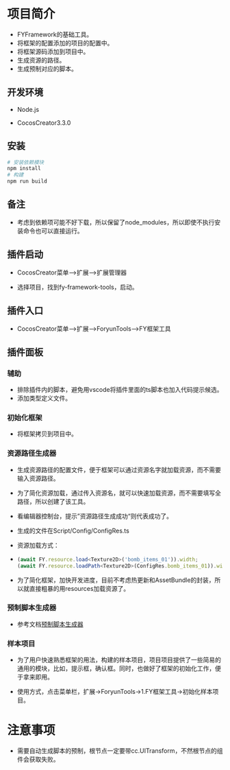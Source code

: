 # 项目简介

- FYFramework的基础工具。
- 将框架的配置添加的项目的配置中。
- 将框架源码添加到项目中。
- 生成资源的路径。
- 生成预制对应的脚本。



## 开发环境

- Node.js

- CocosCreator3.3.0



## 安装

```bash
# 安装依赖模块
npm install
# 构建
npm run build
```



## 备注

- 考虑到依赖项可能不好下载，所以保留了node_modules，所以即使不执行安装命令也可以直接运行。



## 插件启动

- CocosCreator菜单-->扩展-->扩展管理器

- 选择项目，找到fy-framework-tools，启动。



## 插件入口

- CocosCreator菜单-->扩展-->ForyunTools-->FY框架工具



## 插件面板

### 辅助

- 排除插件内的脚本，避免用vscode将插件里面的ts脚本也加入代码提示候选。
- 添加类型定义文件。

### 初始化框架

- 将框架拷贝到项目中。

### 资源路径生成器

- 生成资源路径的配置文件，便于框架可以通过资源名字就加载资源，而不需要输入资源路径。

- 为了简化资源加载，通过传入资源名，就可以快速加载资源，而不需要填写全路径，所以创建了该工具。

- 看编辑器控制台，提示”资源路径生成成功“则代表成功了。

- 生成的文件在Script/Config/ConfigRes.ts

- 资源加载方式：

- ```typescript
  (await FY.resource.load<Texture2D>('bomb_items_01')).width;
  (await FY.resource.loadPath<Texture2D>(ConfigRes.bomb_items_01)).width;
  ```

- 为了简化框架，加快开发进度，目前不考虑热更新和AssetBundle的封装，所以就直接粗暴的用resources加载资源了。

### 预制脚本生成器

- 参考文档[预制脚本生成器](./README/预制脚本生成器.md)

### 样本项目

- 为了用户快速熟悉框架的用法，构建的样本项目，项目项目提供了一些简易的通用的模块，比如，提示框，确认框。同时，也做好了框架的初始化工作，便于拿来即用。

- 使用方式，点击菜单栏，扩展->ForyunTools->1.FY框架工具->初始化样本项目。



# 注意事项

- 需要自动生成脚本的预制，根节点一定要带cc.UITransform，不然根节点的组件会获取失败。
